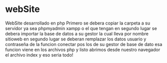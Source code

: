 # webSite
WebSite desarrollado en php
Primero se debera copiar la carpeta a su servidor  ya sea phpmyadmin xampp o el que tengan
en segundo lugar se debera importar la base de datos a su gestor la cual lleva por nombre sitioweb
en segundo lugar se deberan remplazar los datos  usuario y contraseña de la funcion conectar pos los de su gestor de base de dato esa funcion viene en los archivos php
y listo abrimos desde nuestro navegador el archivo index y eso seria todo!
